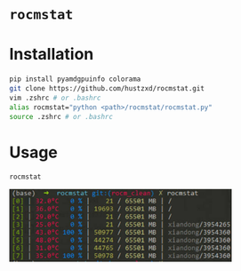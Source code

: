 `rocmstat`
=========

# Installation
```bash
pip install pyamdgpuinfo colorama
git clone https://github.com/hustzxd/rocmstat.git
vim .zshrc # or .bashrc
alias rocmstat="python <path>/rocmstat/rocmstat.py"
source .zshrc # or .bashrc
```

# Usage
```bash
rocmstat
```
<img width='400' alt='image' src='rocmstat.jpg'>
